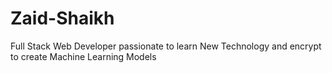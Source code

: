 # Zaid-Shaikh
Full Stack Web Developer passionate to learn New Technology and encrypt to create Machine Learning Models
